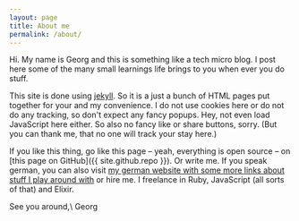 ```yaml
---
layout: page
title: About me
permalink: /about/
---
```


Hi. My name is Georg and this is something like a tech micro blog. I post here some of the many small learnings life brings to you when ever you do stuff.


This site is done using [jekyll](https://github.com/jekyll/jekyll). So it is a just a bunch of HTML pages put together for your and my convenience. I do not use cookies here or do not do any tracking, so don't expect any fancy popups. Hey, not even load JavaScript here either. So also no fancy like or share buttons, sorry. (But you can thank me, that no one will track your stay here.)

If you like this thing, go like this page – yeah, everything is open source – on [this page on GitHub]({{ site.github.repo }}). Or write me. If you speak german, you can also visit [my german website with some more links about stuff I play around with](http://www.tavonius.de) or hire me. I freelance in Ruby, JavaScript (all sorts of that) and Elixir.

See you around,\\
Georg

